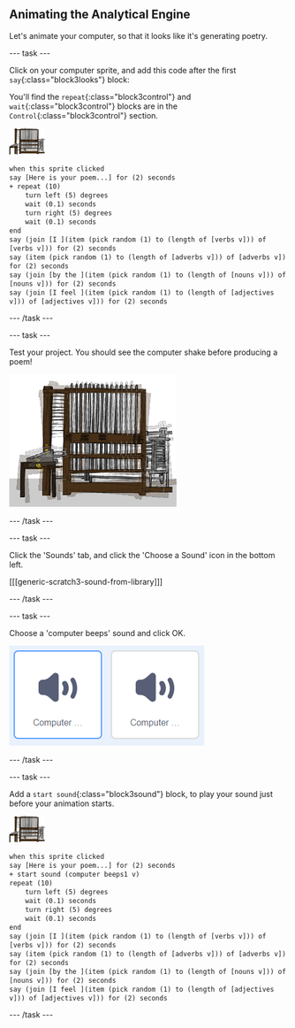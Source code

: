 ## Animating the Analytical Engine

Let's animate your computer, so that it looks like it's generating poetry.

\--- task \---

Click on your computer sprite, and add this code after the first `say`{:class="block3looks"} block:

You'll find the `repeat`{:class="block3control"} and `wait`{:class="block3control"} blocks are in the `Control`{:class="block3control"} section.

![computer sprite](images/computer-sprite.png)

```blocks3
when this sprite clicked
say [Here is your poem...] for (2) seconds
+ repeat (10)
    turn left (5) degrees
    wait (0.1) seconds
    turn right (5) degrees
    wait (0.1) seconds  
end
say (join [I ](item (pick random (1) to (length of [verbs v])) of [verbs v])) for (2) seconds
say (item (pick random (1) to (length of [adverbs v])) of [adverbs v]) for (2) seconds
say (join [by the ](item (pick random (1) to (length of [nouns v])) of [nouns v])) for (2) seconds
say (join [I feel ](item (pick random (1) to (length of [adjectives v])) of [adjectives v])) for (2) seconds
```

\--- /task \---

\--- task \---

Test your project. You should see the computer shake before producing a poem!

![computer sprite shaking back and forth](images/poetry-animate-test.png)

\--- /task \---

\--- task \---

Click the 'Sounds' tab, and click the 'Choose a Sound' icon in the bottom left.

[[[generic-scratch3-sound-from-library]]]

\--- /task \---

\--- task \---

Choose a 'computer beeps' sound and click OK.

![computer beeps 1 and 2 sounds in sound library](images/poetry-beeps.png)

\--- /task \---

\--- task \---

Add a `start sound`{:class="block3sound"} block, to play your sound just before your animation starts.

![computer sprite](images/computer-sprite.png)

```blocks3
when this sprite clicked
say [Here is your poem...] for (2) seconds
+ start sound (computer beeps1 v)
repeat (10)
    turn left (5) degrees
    wait (0.1) seconds
    turn right (5) degrees
    wait (0.1) seconds  
end
say (join [I ](item (pick random (1) to (length of [verbs v])) of [verbs v])) for (2) seconds
say (item (pick random (1) to (length of [adverbs v])) of [adverbs v]) for (2) seconds
say (join [by the ](item (pick random (1) to (length of [nouns v])) of [nouns v])) for (2) seconds
say (join [I feel ](item (pick random (1) to (length of [adjectives v])) of [adjectives v])) for (2) seconds
```

\--- /task \---